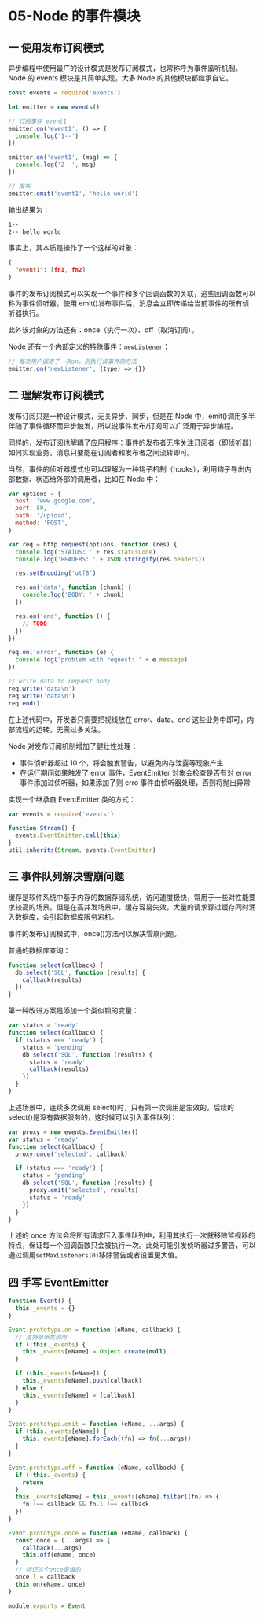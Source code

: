 # 05-Node 的事件模块

## 一 使用发布订阅模式

异步编程中使用最广的设计模式是发布订阅模式，也常称呼为事件监听机制。Node 的 events 模块是其简单实现，大多 Node 的其他模块都继承自它。

```js
const events = require('events')

let emitter = new events()

// 订阅事件 event1
emitter.on('event1', () => {
  console.log('1--')
})

emitter.on('event1', (msg) => {
  console.log('2--', msg)
})

// 发布
emitter.emit('event1', 'hello world')
```

输出结果为：

```txt
1--
2-- hello world
```

事实上，其本质是操作了一个这样的对象：

```json
{
  "event1": [fn1, fn2]
}
```

事件的发布订阅模式可以实现一个事件和多个回调函数的关联，这些回调函数可以称为事件侦听器，使用 emit()发布事件后，消息会立即传递给当前事件的所有侦听器执行。

此外该对象的方法还有：once（执行一次）、off（取消订阅）。

Node 还有一个内部定义的特殊事件：`newListener`：

```js
// 每次用户调用了一次on，则执行该事件的方法
emitter.on('newListener', (type) => {})
```

## 二 理解发布订阅模式

发布订阅只是一种设计模式，无关异步、同步，但是在 Node 中，emit()调用多半伴随了事件循环而异步触发，所以说事件发布/订阅可以广泛用于异步编程。

同样的，发布订阅也解耦了应用程序：事件的发布者无序关注订阅者（即侦听器）如何实现业务，消息只要能在订阅者和发布者之间流转即可。

当然，事件的侦听器模式也可以理解为一种钩子机制（hooks），利用钩子导出内部数据、状态给外部的调用者，比如在 Node 中：

```js
var options = {
  host: 'www.google.com',
  port: 80,
  path: '/upload',
  method: 'POST',
}

var req = http.request(options, function (res) {
  console.log('STATUS: ' + res.statusCode)
  console.log('HEADERS: ' + JSON.stringify(res.headers))

  res.setEncoding('utf8')

  res.on('data', function (chunk) {
    console.log('BODY: ' + chunk)
  })

  res.on('end', function () {
    // TODO
  })
})

req.on('error', function (e) {
  console.log('problem with request: ' + e.message)
})

// write data to request body
req.write('data\n')
req.write('data\n')
req.end()
```

在上述代码中，开发者只需要把视线放在 error、data、end 这些业务中即可，内部流程的运转，无需过多关注。

Node 对发布订阅机制增加了健壮性处理：

- 事件侦听器超过 10 个，将会触发警告，以避免内存泄露等现象产生
- 在运行期间如果触发了 error 事件，EventEmitter 对象会检查是否有对 error 事件添加过侦听器，如果添加了则 erro 事件由侦听器处理，否则将抛出异常

实现一个继承自 EventEmitter 类的方式：

```js
var events = require('events')

function Stream() {
  events.EventEmitter.call(this)
}
util.inherits(Stream, events.EventEmitter)
```

## 三 事件队列解决雪崩问题

缓存是软件系统中基于内存的数据存储系统，访问速度极快，常用于一些对性能要求较高的场景。但是在高并发场景中，缓存容易失效，大量的请求穿过缓存同时涌入数据库，会引起数据库服务宕机。

事件的发布订阅模式中，once()方法可以解决雪崩问题。

普通的数据库查询：

```js
function select(callback) {
  db.select('SQL', function (results) {
    callback(results)
  })
}
```

第一种改进方案是添加一个类似锁的变量：

```js
var status = 'ready'
function select(callback) {
  if (status === 'ready') {
    status = 'pending'
    db.select('SQL', function (results) {
      status = 'ready'
      callback(results)
    })
  }
}
```

上述场景中，连续多次调用 select()时，只有第一次调用是生效的，后续的 select()是没有数据服务的，这时候可以引入事件队列：

```js
var proxy = new events.EventEmitter()
var status = 'ready'
function select(callback) {
  proxy.once('selected', callback)

  if (status === 'ready') {
    status = 'pending'
    db.select('SQL', function (results) {
      proxy.emit('selected', results)
      status = 'ready'
    })
  }
}
```

上述的 once 方法会将所有请求压入事件队列中，利用其执行一次就移除监视器的特点，保证每一个回调函数只会被执行一次。此处可能引发侦听器过多警告，可以通过调用`setMaxListeners(0)`移除警告或者设置更大值。

## 四 手写 EventEmitter

```js
function Event() {
  this._events = {}
}

Event.prototype.on = function (eName, callback) {
  // 支持继承类调用
  if (!this._events) {
    this._events[eName] = Object.create(null)
  }

  if (this._events[eName]) {
    this._events[eName].push(callback)
  } else {
    this._events[eName] = [callback]
  }
}

Event.prototype.emit = function (eName, ...args) {
  if (this._events[eName]) {
    this._events[eName].forEach((fn) => fn(...args))
  }
}

Event.prototype.off = function (eName, callback) {
  if (!this._events) {
    return
  }
  this._events[eName] = this._events[eName].filter((fn) => {
    fn !== callback && fn.l !== callback
  })
}

Event.prototype.once = function (eName, callback) {
  const once = (...args) => {
    callback(...args)
    this.off(eName, once)
  }
  // 标识这个once是谁的
  once.l = callback
  this.on(eName, once)
}

module.exports = Event
```
